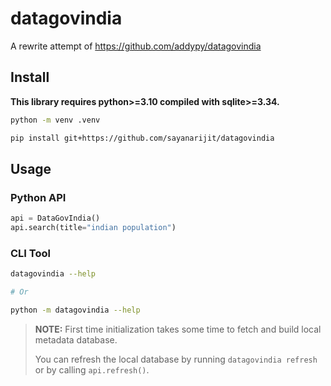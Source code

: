 # datagovindia

A rewrite attempt of https://github.com/addypy/datagovindia

## Install

**This library requires python>=3.10 compiled with sqlite>=3.34.**

```bash
python -m venv .venv

pip install git+https://github.com/sayanarijit/datagovindia
```

## Usage

### Python API

```python
api = DataGovIndia()
api.search(title="indian population")
```

### CLI Tool

```bash
datagovindia --help

# Or

python -m datagovindia --help
```

> **NOTE:** First time initialization takes some time to fetch and build local metadata database.
>
> You can refresh the local database by running `datagovindia refresh` or by calling `api.refresh()`.
